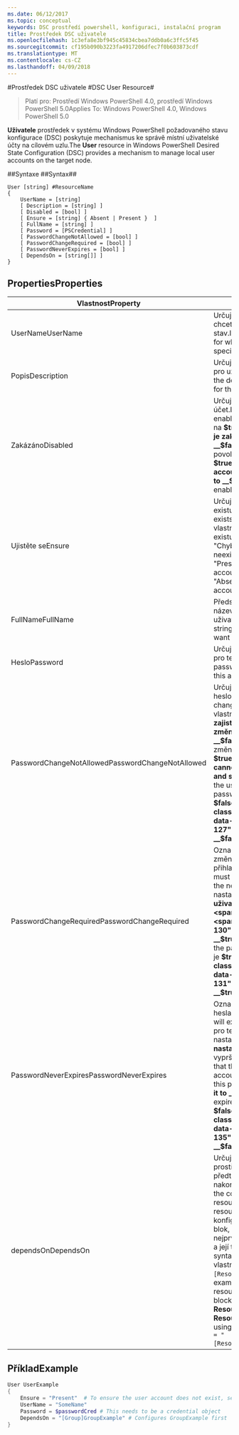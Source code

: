 ```yaml
---
ms.date: 06/12/2017
ms.topic: conceptual
keywords: DSC prostředí powershell, konfiguraci, instalační program
title: Prostředek DSC uživatele
ms.openlocfilehash: 1c3efa8e3bf945c45834cbea7ddb0a6c3ffc5f45
ms.sourcegitcommit: cf195b090b3223fa4917206dfec7f0b603873cdf
ms.translationtype: MT
ms.contentlocale: cs-CZ
ms.lasthandoff: 04/09/2018
---
```

#<a name="dsc-user-resource"></a><span data-ttu-id="8eeb9-103">Prostředek DSC uživatele #</span><span class="sxs-lookup"><span data-stu-id="8eeb9-103">DSC User Resource#</span></span>


><span data-ttu-id="8eeb9-104">Platí pro: Prostředí Windows PowerShell 4.0, prostředí Windows PowerShell 5.0</span><span class="sxs-lookup"><span data-stu-id="8eeb9-104">Applies To: Windows PowerShell 4.0, Windows PowerShell 5.0</span></span>


<span data-ttu-id="8eeb9-105">__Uživatele__ prostředek v systému Windows PowerShell požadovaného stavu konfigurace (DSC) poskytuje mechanismus ke správě místní uživatelské účty na cílovém uzlu.</span><span class="sxs-lookup"><span data-stu-id="8eeb9-105">The __User__ resource in Windows PowerShell Desired State Configuration (DSC) provides a mechanism to manage local user accounts on the target node.</span></span>


##<a name="syntax"></a><span data-ttu-id="8eeb9-106">Syntaxe ##</span><span class="sxs-lookup"><span data-stu-id="8eeb9-106">Syntax##</span></span>

```
User [string] #ResourceName
{
    UserName = [string]
    [ Description = [string] ]
    [ Disabled = [bool] ]
    [ Ensure = [string] { Absent | Present }  ]
    [ FullName = [string] ]
    [ Password = [PSCredential] ]
    [ PasswordChangeNotAllowed = [bool] ]
    [ PasswordChangeRequired = [bool] ]
    [ PasswordNeverExpires = [bool] ]
    [ DependsOn = [string[]] ]
}
```

## <a name="properties"></a><span data-ttu-id="8eeb9-107">Properties</span><span class="sxs-lookup"><span data-stu-id="8eeb9-107">Properties</span></span>
|  <span data-ttu-id="8eeb9-108">Vlastnost</span><span class="sxs-lookup"><span data-stu-id="8eeb9-108">Property</span></span>  |  <span data-ttu-id="8eeb9-109">Popis</span><span class="sxs-lookup"><span data-stu-id="8eeb9-109">Description</span></span>   |
|---|---|
| <span data-ttu-id="8eeb9-110">UserName</span><span class="sxs-lookup"><span data-stu-id="8eeb9-110">UserName</span></span>| <span data-ttu-id="8eeb9-111">Určuje název účtu, pro které chcete zajistit určitý stav.</span><span class="sxs-lookup"><span data-stu-id="8eeb9-111">Indicates the account name for which you want to ensure a specific state.</span></span>|
| <span data-ttu-id="8eeb9-112">Popis</span><span class="sxs-lookup"><span data-stu-id="8eeb9-112">Description</span></span>| <span data-ttu-id="8eeb9-113">Určuje popis, který chcete použít pro uživatelský účet.</span><span class="sxs-lookup"><span data-stu-id="8eeb9-113">Indicates the description you want to use for the user account.</span></span>|
| <span data-ttu-id="8eeb9-114">Zakázáno</span><span class="sxs-lookup"><span data-stu-id="8eeb9-114">Disabled</span></span>| <span data-ttu-id="8eeb9-115">Určuje, zda je povolen účet.</span><span class="sxs-lookup"><span data-stu-id="8eeb9-115">Indicates if the account is enabled.</span></span> <span data-ttu-id="8eeb9-116">Tuto vlastnost nastavit na __$true__ zajistit, že tento účet je zakázané a nastavte ji na __$false__ zajistit, že je povolena.</span><span class="sxs-lookup"><span data-stu-id="8eeb9-116">Set this property to __$true__ to ensure that this account is disabled, and set it to __$false__ to ensure that it is enabled.</span></span>|
| <span data-ttu-id="8eeb9-117">Ujistěte se</span><span class="sxs-lookup"><span data-stu-id="8eeb9-117">Ensure</span></span>| <span data-ttu-id="8eeb9-118">Určuje, jestli účet existuje.</span><span class="sxs-lookup"><span data-stu-id="8eeb9-118">Indicates if the account exists.</span></span> <span data-ttu-id="8eeb9-119">Nastavením této vlastnosti "Přítomen" zajistit, že existuje účet a nastavte ji na "Chybí" zajistit, že účet neexistuje.</span><span class="sxs-lookup"><span data-stu-id="8eeb9-119">Set this property to "Present" to ensure that the account exists, and set it to "Absent" to ensure that the account does not exist.</span></span>|
| <span data-ttu-id="8eeb9-120">FullName</span><span class="sxs-lookup"><span data-stu-id="8eeb9-120">FullName</span></span>| <span data-ttu-id="8eeb9-121">Představuje řetězec s úplný název, který chcete použít pro uživatelský účet.</span><span class="sxs-lookup"><span data-stu-id="8eeb9-121">Represents a string with the full name you want to use for the user account.</span></span>|
| <span data-ttu-id="8eeb9-122">Heslo</span><span class="sxs-lookup"><span data-stu-id="8eeb9-122">Password</span></span>| <span data-ttu-id="8eeb9-123">Určuje heslo, které chcete použít pro tento účet.</span><span class="sxs-lookup"><span data-stu-id="8eeb9-123">Indicates the password you want to use for this account.</span></span> |
| <span data-ttu-id="8eeb9-124">PasswordChangeNotAllowed</span><span class="sxs-lookup"><span data-stu-id="8eeb9-124">PasswordChangeNotAllowed</span></span>| <span data-ttu-id="8eeb9-125">Určuje, pokud uživatel změnit heslo.</span><span class="sxs-lookup"><span data-stu-id="8eeb9-125">Indicates if the user can change the password.</span></span> <span data-ttu-id="8eeb9-126">Tuto vlastnost nastavit na __$true__ zajistit, že uživatel nemůže změnit heslo a nastavte ji na __$false__ umožňuje uživatelům změnit heslo.</span><span class="sxs-lookup"><span data-stu-id="8eeb9-126">Set this property to __$true__ to ensure that the user cannot change the password, and set it to __$false__ to allow the user to change the password.</span></span> <span data-ttu-id="8eeb9-127">Výchozí hodnota je __$false__.</span><span class="sxs-lookup"><span data-stu-id="8eeb9-127">The default value is __$false__.</span></span>|
| <span data-ttu-id="8eeb9-128">PasswordChangeRequired</span><span class="sxs-lookup"><span data-stu-id="8eeb9-128">PasswordChangeRequired</span></span>| <span data-ttu-id="8eeb9-129">Označuje, pokud uživatel musí změnit heslo při příštím přihlašování.</span><span class="sxs-lookup"><span data-stu-id="8eeb9-129">Indicates if the user must change the password at the next sign in.</span></span> <span data-ttu-id="8eeb9-130">Tuto vlastnost nastavit na __$true__ Pokud musí uživatel změnit heslo.</span><span class="sxs-lookup"><span data-stu-id="8eeb9-130">Set this property to __$true__ if the user must change the password.</span></span> <span data-ttu-id="8eeb9-131">Výchozí hodnota je __$true__.</span><span class="sxs-lookup"><span data-stu-id="8eeb9-131">The default value is __$true__.</span></span>|
| <span data-ttu-id="8eeb9-132">PasswordNeverExpires</span><span class="sxs-lookup"><span data-stu-id="8eeb9-132">PasswordNeverExpires</span></span>| <span data-ttu-id="8eeb9-133">Označuje, pokud vyprší platnost hesla.</span><span class="sxs-lookup"><span data-stu-id="8eeb9-133">Indicates if the password will expire.</span></span> <span data-ttu-id="8eeb9-134">K zajištění, že heslo pro tento účet nikdy nevyprší, nastavte tuto vlastnost __$true__a nastavte ji na __$false__ Pokud vyprší platnost hesla.</span><span class="sxs-lookup"><span data-stu-id="8eeb9-134">To ensure that the password for this account will never expire, set this property to __$true__, and set it to __$false__ if the password will expire.</span></span> <span data-ttu-id="8eeb9-135">Výchozí hodnota je __$false__.</span><span class="sxs-lookup"><span data-stu-id="8eeb9-135">The default value is __$false__.</span></span>|
| <span data-ttu-id="8eeb9-136">dependsOn</span><span class="sxs-lookup"><span data-stu-id="8eeb9-136">DependsOn</span></span> | <span data-ttu-id="8eeb9-137">Určuje, že konfigurace jiný prostředek musí spouštět předtím, než je tento prostředek nakonfigurován.</span><span class="sxs-lookup"><span data-stu-id="8eeb9-137">Indicates that the configuration of another resource must run before this resource is configured.</span></span> <span data-ttu-id="8eeb9-138">Pokud ID konfigurace prostředků skriptu blok, který chcete spustit nejprve je třeba __ResourceName__ a její typ je __ResourceType__, syntaxe pro používání této vlastnosti je `DependsOn = "[ResourceType]ResourceName"`.</span><span class="sxs-lookup"><span data-stu-id="8eeb9-138">For example, if the ID of the resource configuration script block that you want to run first is __ResourceName__ and its type is __ResourceType__, the syntax for using this property is `DependsOn = "[ResourceType]ResourceName"`.</span></span>|

## <a name="example"></a><span data-ttu-id="8eeb9-139">Příklad</span><span class="sxs-lookup"><span data-stu-id="8eeb9-139">Example</span></span>

```powershell
User UserExample
{
    Ensure = "Present"  # To ensure the user account does not exist, set Ensure to "Absent"
    UserName = "SomeName"
    Password = $passwordCred # This needs to be a credential object
    DependsOn = "[Group]GroupExample" # Configures GroupExample first
}
```